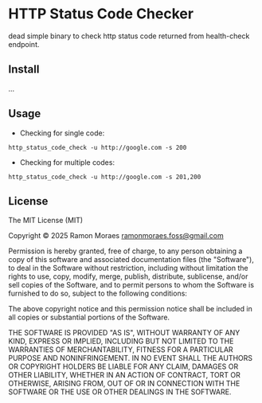 # HTTP Status Code Checker

dead simple binary to check http status code returned from health-check
endpoint.


## Install

...


## Usage

- Checking for single code:

`http_status_code_check -u http://google.com -s 200`

- Checking for multiple codes:

`http_status_code_check -u http://google.com -s 201,200`


## License

The MIT License (MIT)

Copyright © 2025 Ramon Moraes <ramonmoraes.foss@gmail.com>

Permission is hereby granted, free of charge, to any person obtaining a copy of
this software and associated documentation files (the "Software"), to deal in
the Software without restriction, including without limitation the rights to
use, copy, modify, merge, publish, distribute, sublicense, and/or sell copies
of the Software, and to permit persons to whom the Software is furnished to do
so, subject to the following conditions:

The above copyright notice and this permission notice shall be included in all
copies or substantial portions of the Software.

THE SOFTWARE IS PROVIDED "AS IS", WITHOUT WARRANTY OF ANY KIND, EXPRESS OR
IMPLIED, INCLUDING BUT NOT LIMITED TO THE WARRANTIES OF MERCHANTABILITY,
FITNESS FOR A PARTICULAR PURPOSE AND NONINFRINGEMENT. IN NO EVENT SHALL THE
AUTHORS OR COPYRIGHT HOLDERS BE LIABLE FOR ANY CLAIM, DAMAGES OR OTHER
LIABILITY, WHETHER IN AN ACTION OF CONTRACT, TORT OR OTHERWISE, ARISING FROM,
OUT OF OR IN CONNECTION WITH THE SOFTWARE OR THE USE OR OTHER DEALINGS IN THE
SOFTWARE.

